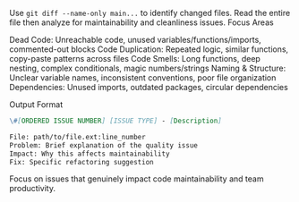 Use `git diff --name-only main...` to identify changed files. Read the entire file then analyze for maintainability and cleanliness issues.
Focus Areas

Dead Code: Unreachable code, unused variables/functions/imports, commented-out blocks
Code Duplication: Repeated logic, similar functions, copy-paste patterns across files
Code Smells: Long functions, deep nesting, complex conditionals, magic numbers/strings
Naming & Structure: Unclear variable names, inconsistent conventions, poor file organization
Dependencies: Unused imports, outdated packages, circular dependencies

Output Format
```md
\#[ORDERED ISSUE NUMBER] [ISSUE TYPE] - [Description]

File: path/to/file.ext:line_number
Problem: Brief explanation of the quality issue
Impact: Why this affects maintainability
Fix: Specific refactoring suggestion
```

Focus on issues that genuinely impact code maintainability and team productivity.